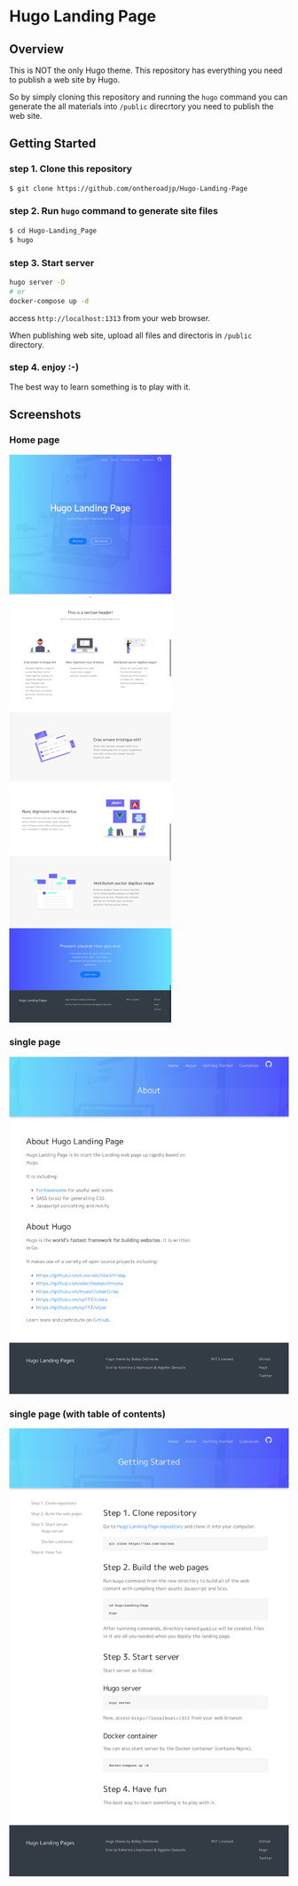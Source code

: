 # Hugo Landing Page

## Overview

This is NOT the only Hugo theme. This repository has everything you need to publish a web site by Hugo.

So by simply cloning this repository and running the ``hugo`` command you can generate the all materials into ``/public`` direcrtory you need to publish the web site.

## Getting Started

### step 1. Clone this repository
 
```bash
$ git clone https://github.com/ontheroadjp/Hugo-Landing-Page
```

### step 2. Run ``hugo`` command to generate site files

```bash
$ cd Hugo-Landing_Page
$ hugo
```

### step 3. Start server

```bash
hugo server -D
# or
docker-compose up -d
```

access ``http://localhost:1313`` from your web browser.

When publishing web site, upload all files and directoris in ``/public`` directory.



### step 4. enjoy :-)

The best way to learn something is to play with it.

## Screenshots

### Home page

![screenshot](https://raw.githubusercontent.com/ontheroadjp/Hugo-Landing-Page/images/images/home02.png "screenshot")

### single page

![screenshot](https://raw.githubusercontent.com/ontheroadjp/Hugo-Landing-Page/images/images/single02.png "screenshot")

### single page (with table of contents)

![screenshot](https://raw.githubusercontent.com/ontheroadjp/Hugo-Landing-Page/images/images/single.png "screenshot")

